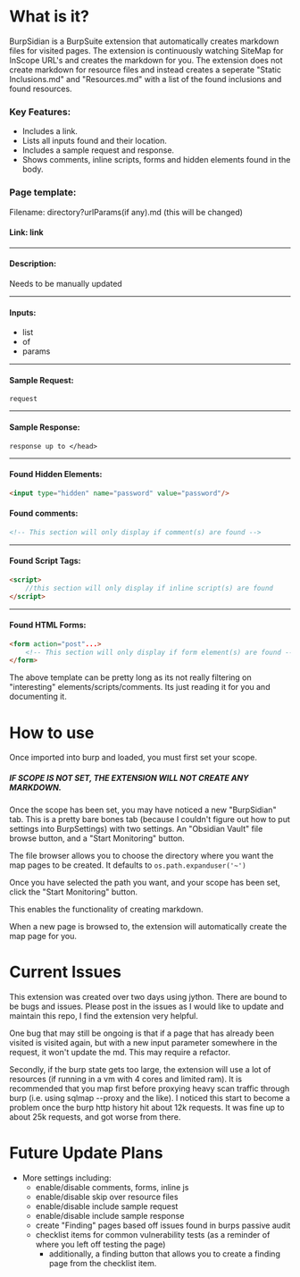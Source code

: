 # What is it?

BurpSidian is a BurpSuite extension that automatically creates markdown files for visited pages. The extension is continuously watching SiteMap for InScope URL's and creates the markdown for you. The extension does not create markdown for resource files and instead creates a seperate "Static Inclusions.md" and "Resources.md" with a list of the found inclusions and found resources.

### Key Features:
- Includes a link.
- Lists all inputs found and their location.
- Includes a sample request and response.
- Shows comments, inline scripts, forms and hidden elements found in the body.

### Page template:

Filename: directory?urlParams(if any).md (this will be changed)
#### Link: link
---
#### Description:
Needs to be manually updated

---
#### Inputs:
- list 
- of 
- params
---
#### Sample Request:
```HTTP
request
```

---
#### Sample Response:
```HTTP
response up to </head>
```

---
#### Found Hidden Elements:
```HTML
<input type="hidden" name="password" value="password"/>
```
#### Found comments:
```HTML
<!-- This section will only display if comment(s) are found -->
```
---
#### Found Script Tags:
```HTML
<script>
	//this section will only display if inline script(s) are found
</script>
```
---
#### Found HTML Forms:
```HTML
<form action="post"...>
	<!-- This section will only display if form element(s) are found --->
</form>
```

The above template can be pretty long as its not really filtering on "interesting" elements/scripts/comments. Its just reading it for you and documenting it.

# How to use

Once imported into burp and loaded, you must first set your scope.
##### IF SCOPE IS NOT SET, THE EXTENSION WILL NOT CREATE ANY MARKDOWN.
Once the scope has been set, you may have noticed a new "BurpSidian" tab. This is a pretty bare bones tab (because I couldn't figure out how to put settings into BurpSettings) with two settings. An "Obsidian Vault" file browse button, and a "Start Monitoring" button.

The file browser allows you to choose the directory where you want the map pages to be created. It defaults to ``os.path.expanduser('~')``

Once you have selected the path you want, and your scope has been set, click the "Start Monitoring" button.

This enables the functionality of creating markdown.

When a new page is browsed to, the extension will automatically create the map page for you.


# Current Issues
This extension was created over two days using jython. There are bound to be bugs and issues. Please post in the issues as I would like to update and maintain this repo, I find the extension very helpful. 

One bug that may still be ongoing is that if a page that has already been visited is visited again, but with a new input parameter somewhere in the request, it won't update the md. This may require a refactor.

Secondly, if the burp state gets too large, the extension will use a lot of resources (if running in a vm with 4 cores and limited ram). It is recommended that you map first before proxying heavy scan traffic through burp (i.e. using sqlmap --proxy and the like). I noticed this start to become a problem once the burp http history hit about 12k requests. It was fine up to about 25k requests, and got worse from there. 

# Future Update Plans

- More settings including:
	- enable/disable comments, forms, inline js
	- enable/disable skip over resource files
	- enable/disable include sample request
	- enable/disable include sample response
	- create "Finding" pages based off issues found in burps passive audit
	- checklist items for common vulnerability tests (as a reminder of where you left off testing the page)
		- additionally, a finding button that allows you to create a finding page from the checklist item.


